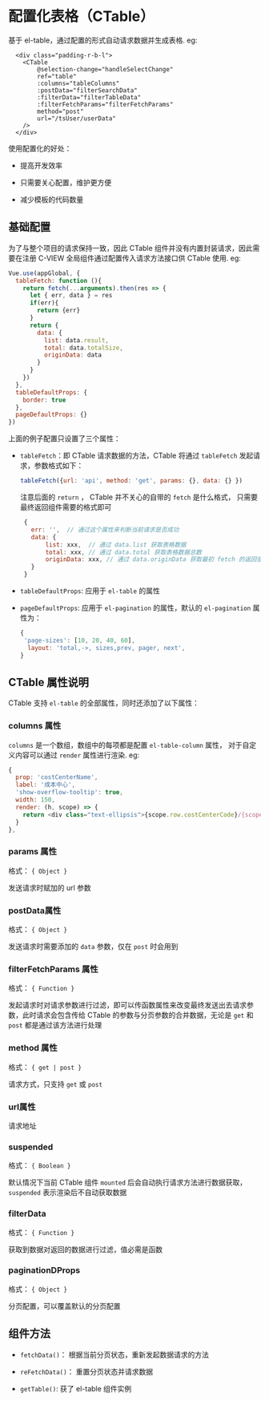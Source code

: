 # 配置化表格（CTable）

基于 el-table，通过配置的形式自动请求数据并生成表格. eg:

```vue
  <div class="padding-r-b-l">
    <CTable
        @selection-change="handleSelectChange"
        ref="table"
        :columns="tableColumns"
        :postData="filterSearchData"
        :filterData="filterTableData"
        :filterFetchParams="filterFetchParams"
        method="post"
        url="/tsUser/userData"
    />
  </div>
```

使用配置化的好处：

- 提高开发效率

- 只需要关心配置，维护更方便

- 减少模板的代码数量

## 基础配置

为了与整个项目的请求保持一致，因此 CTable 组件并没有内置封装请求，因此需要在注册 C-VIEW 全局组件通过配置传入请求方法接口供 CTable 使用. eg:

```js
Vue.use(appGlobal, {
  tableFetch: function (){
    return fetch(...arguments).then(res => {
      let { err, data } = res
      if(err){
        return {err}
      }
      return {
        data: {
          list: data.result,
          total: data.totalSize,
          originData: data
        }
      }
    })
  },
  tableDefaultProps: {
    border: true
  },
  pageDefaultProps: {}
})
```

上面的例子配置只设置了三个属性：

- `tableFetch`：即 CTable 请求数据的方法，CTable 将通过 `tableFetch` 发起请求，参数格式如下：

   ```js
   tableFetch({url: 'api', method: 'get', params: {}, data: {} })
   ```

  注意后面的 `return` ， CTable 并不关心的自带的 `fetch` 是什么格式， 只需要最终返回组件需要的格式即可

   ```js
    {
      err: '',  // 通过这个属性来判断当前请求是否成功
      data: {
          list: xxx,  // 通过 data.list 获取表格数据
          total: xxx, // 通过 data.total 获取表格数据总数
          originData: xxx, // 通过 data.originData 获取最初 fetch 的返回值，用于自定义修改使用
      }
    }
   ```

- `tableDefaultProps`: 应用于 `el-table` 的属性

- `pageDefaultProps`: 应用于 `el-pagination` 的属性，默认的 `el-pagination` 属性为：

  ```js
  {
   'page-sizes': [10, 20, 40, 60],
    layout: 'total,->, sizes,prev, pager, next',
  }
  ```

## CTable 属性说明

CTable 支持 `el-table` 的全部属性，同时还添加了以下属性：

### columns 属性

`columns` 是一个数组，数组中的每项都是配置 `el-table-column` 属性， 对于自定义内容可以通过 `render` 属性进行渲染. eg:

```js
{
  prop: 'costCenterName',
  label: '成本中心',
  'show-overflow-tooltip': true,
  width: 150,
  render: (h, scope) => {
    return <div class="text-ellipsis">{scope.row.costCenterCode}/{scope.row.costCenterName}</div>
  }
},
```

### params 属性

格式： `{ Object }`

发送请求时赋加的 url 参数

### postData属性

格式： `{ Object }`

发送请求时需要添加的 `data` 参数，仅在 `post` 时会用到

### filterFetchParams 属性

格式： `{ Function }`

发起请求时对请求参数进行过滤，即可以传函数属性来改变最终发送出去请求参数，此时请求会包含传给 CTable 的参数与分页参数的合并数据，无论是 `get` 和 `post` 都是通过该方法进行处理

### method 属性

格式： `{ get | post }`

请求方式，只支持 `get` 或 `post`

### url属性

请求地址

### suspended

格式： `{ Boolean }`

默认情况下当前 CTable 组件 `mounted` 后会自动执行请求方法进行数据获取，`suspended` 表示渲染后不自动获取数据

### filterData

格式： `{ Function }`

获取到数据对返回的数据进行过滤，值必需是函数

### paginationDProps

格式： `{ Object }`

分页配置，可以覆盖默认的分页配置

## 组件方法

- `fetchData()`： 根据当前分页状态，重新发起数据请求的方法

- `reFetchData()`： 重置分页状态并请求数据

- `getTable()`: 获了 el-table 组件实例
